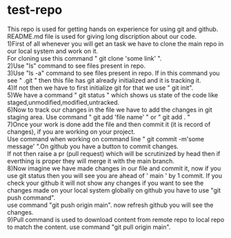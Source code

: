 # test-repo
This repo is used for getting hands on experience for using git and github.
<br>
README.md file is used for giving long discription about our code.<br>
1)First of all whenever you will get an task we have to clone the main repo in our local system and work on it.<br>
For cloning use this command " git clone 'some link' ".<br>
2)Use "ls" command to see files present in repo.<br>
3)Use "ls -a" command to see files present in repo. If in this command you see " .git " then this file has git already initialized and it is tracking it.<br>
4)If not then we have to first initialize git for that we use " git init".<br>
5)We have a command " git status " which shows us state of the code like staged,unmodified,modified,untracked.<br>
6)Now to track our changes in the file we have to add the changes in git staging area. Use command " git add 'file name' " or " git add . "<br>
7)Once your work is done add the file and then commit it (it is record of changes), if you are working on your project.<br>
Use command when working on command line " git commit -m'some message' ".On github you have a button to commit changes. <br>
If not then raise a pr (pull request) which will be scrutinized by head then if everthing is proper they will merge it with the main branch.<br>
8)Now imagine we have made changes in our file and commit it, now if you use git status then you will see you are ahead of ' main ' by 1 commit. If you check your github it will not show any changes if you want to see the changes made on your local system globally on github you have to use "git push command".<br>
use command "git push origin main". now refresh github you will see the changes.<br>
9)Pull command is used to download content from remote repo to local repo to match the content.
use command "git pull origin main".
